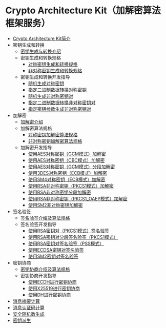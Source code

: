 # Crypto Architecture Kit（加解密算法框架服务）

- [Crypto Architecture Kit简介](../security/CryptoArchitectureKit/crypto-architecture-kit-intro.md)
- 密钥生成和转换
  - [密钥生成与转换介绍](../security/CryptoArchitectureKit/crypto-key-generation-conversion-overview.md)
  - 密钥生成和转换规格
    - [对称密钥生成和转换规格](../security/CryptoArchitectureKit/crypto-sym-key-generation-conversion-spec.md)
    - [非对称密钥生成和转换规格](../security/CryptoArchitectureKit/crypto-asym-key-generation-conversion-spec.md)
  - 密钥生成和转换开发指导
    - [随机生成对称密钥](../security/CryptoArchitectureKit/crypto-generate-sym-key-randomly.md)
    - [指定二进制数据转换对称密钥](../security/CryptoArchitectureKit/crypto-convert-binary-data-to-sym-key.md)
    - [随机生成非对称密钥对](../security/CryptoArchitectureKit/crypto-generate-asym-key-pair-randomly.md)
    - [指定二进制数据转换非对称密钥对](../security/CryptoArchitectureKit/crypto-convert-binary-data-to-asym-key-pair.md)
    - [指定密钥参数生成非对称密钥对](../security/CryptoArchitectureKit/crypto-generate-asym-key-pair-from-key-spec.md)
- 加解密
  - [加解密介绍](../security/CryptoArchitectureKit/crypto-encryption-decryption-overview.md)
  - 加解密算法规格
    - [对称密钥加解密算法规格](../security/CryptoArchitectureKit/crypto-sym-encrypt-decrypt-spec.md)
    - [非对称密钥加解密算法规格](../security/CryptoArchitectureKit/crypto-asym-encrypt-decrypt-spec.md)
  - 加解密开发指导
    - [使用AES对称密钥（GCM模式）加解密](../security/CryptoArchitectureKit/crypto-aes-sym-encrypt-decrypt-gcm.md)
    - [使用AES对称密钥（CBC模式）加解密](../security/CryptoArchitectureKit/crypto-aes-sym-encrypt-decrypt-cbc.md)
    - [使用AES对称密钥（GCM模式）分段加解密](../security/CryptoArchitectureKit/crypto-aes-sym-encrypt-decrypt-cbc-by-segment.md)
    - [使用3DES对称密钥（ECB模式）加解密](../security/CryptoArchitectureKit/crypto-3des-sym-encrypt-decrypt-ecb.md)
    - [使用SM4对称密钥（ECB模式）加解密](../security/CryptoArchitectureKit/crypto-sm4-sym-encrypt-decrypt-ecb.md)
    - [使用RSA非对称密钥（PKCS1模式）加解密](../security/CryptoArchitectureKit/crypto-rsa-asym-encrypt-decrypt-pkcs1.md)
    - [使用RSA非对称密钥分段加解密](../security/CryptoArchitectureKit/crypto-rsa-asym-encrypt-decrypt-by-segment.md)
    - [使用RSA非对称密钥（PKCS1_OAEP模式）加解密](../security/CryptoArchitectureKit/crypto-rsa-asym-encrypt-decrypt-pkcs1_oaep.md)
    - [使用SM2非对称密钥加解密](../security/CryptoArchitectureKit/crypto-sm2-asym-encrypt-decrypt.md)
- 签名验签
  - [签名验签介绍及算法规格](../security/CryptoArchitectureKit/crypto-sign-sig-verify-overview.md)
  - 签名验签开发指导
    - [使用RSA密钥对（PKCS1模式）签名验签](../security/CryptoArchitectureKit/crypto-rsa-sign-sig-verify-pkcs1.md)
    - [使用RSA密钥对分段签名验签（PKCS1模式）](../security/CryptoArchitectureKit/crypto-rsa-sign-sig-verify-pkcs1-by-segment.md)
    - [使用RSA密钥对签名验签（PSS模式）](../security/CryptoArchitectureKit/crypto-rsa-sign-sig-verify-pss.md)
    - [使用ECDSA密钥对签名验签](../security/CryptoArchitectureKit/crypto-ecdsa-sign-sig-verify.md)
    - [使用SM2密钥对签名验签](../security/CryptoArchitectureKit/crypto-sm2-sign-sig-verify-pkcs1.md)
- 密钥协商
  - [密钥协商介绍及算法规格](../security/CryptoArchitectureKit/crypto-key-agreement-overview.md)
  - 密钥协商开发指导
    - [使用ECDH进行密钥协商](../security/CryptoArchitectureKit/crypto-key-agreement-using-ecdh.md)
    - [使用X25519进行密钥协商](../security/CryptoArchitectureKit/crypto-key-agreement-using-x25519.md)
    - [使用DH进行密钥协商](../security/CryptoArchitectureKit/crypto-key-agreement-using-dh.md)
- [消息摘要计算](../security/CryptoArchitectureKit/crypto-generate-message-digest.md)
- [消息认证码计算](../security/CryptoArchitectureKit/crypto-compute-mac.md)
- [安全随机数生成](../security/CryptoArchitectureKit/crypto-generate-random-number.md)
- [密钥派生](../security/CryptoArchitectureKit/crypto-key-derivation.md)
